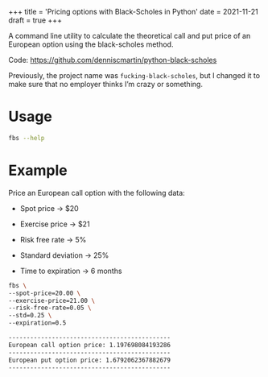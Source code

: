 +++
title = 'Pricing options with Black-Scholes in Python'
date = 2021-11-21
draft = true
+++

A command line utility to calculate the theoretical call and put price of an European option using the black-scholes method.

Code: <https://github.com/denniscmartin/python-black-scholes>

Previously, the project name was `fucking-black-scholes`, but I changed it to make sure that no employer thinks I’m crazy or something.

# Usage

```bash
fbs --help
```

# Example

Price an European call option with the following data:

- Spot price -> $20

- Exercise price -> $21

- Risk free rate -> 5%

- Standard deviation -> 25%

- Time to expiration -> 6 months

```bash
fbs \
--spot-price=20.00 \
--exercise-price=21.00 \
--risk-free-rate=0.05 \
--std=0.25 \
--expiration=0.5
```

```bash
---------------------------------------------
European call option price: 1.197698084193286
---------------------------------------------
European put option price: 1.6792062367882679
---------------------------------------------
```
